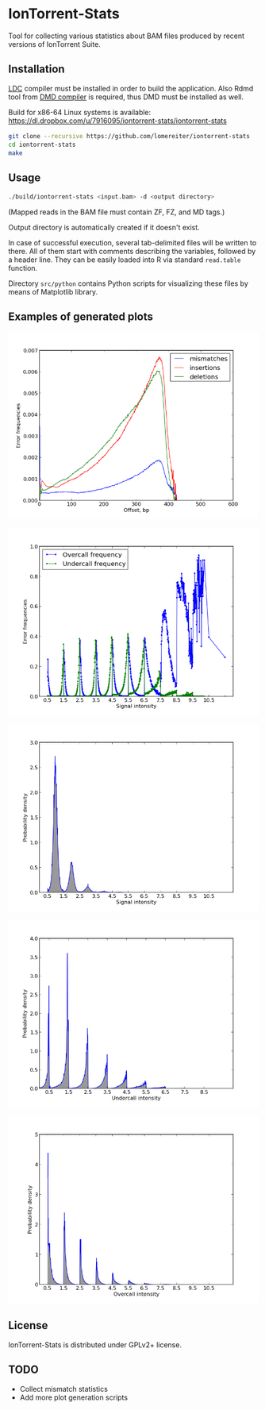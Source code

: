 IonTorrent-Stats
================

Tool for collecting various statistics about BAM files produced by
recent versions of IonTorrent Suite.

## Installation

[LDC](https://github.com/ldc-developers/ldc/downloads) compiler must be installed in order to build the application.
Also Rdmd tool from [DMD compiler](https://dlang.org/download) is required, thus DMD must be installed as well.

Build for x86-64 Linux systems is available: https://dl.dropbox.com/u/7916095/iontorrent-stats/iontorrent-stats

```sh
git clone --recursive https://github.com/lomereiter/iontorrent-stats
cd iontorrent-stats
make
```

## Usage

```sh
./build/iontorrent-stats <input.bam> -d <output directory>
```
(Mapped reads in the BAM file must contain ZF, FZ, and MD tags.)

Output directory is automatically created if it doesn't exist.

In case of successful execution, several tab-delimited files will be
written to there. All of them start with comments describing the variables,
followed by a header line. They can be easily loaded into R via standard
`read.table` function.

Directory `src/python` contains Python scripts for visualizing these
files by means of Matplotlib library. 

## Examples of generated plots

![Error frequency along the read](https://github.com/lomereiter/iontorrent-stats/raw/gh-pages/example_plots/err_freq_vs_oft.png)

![Error frequency vs intensity](https://github.com/lomereiter/iontorrent-stats/raw/gh-pages/example_plots/err_freq_vs_int.png)

![Call signal intensity distribution](https://github.com/lomereiter/iontorrent-stats/raw/gh-pages/example_plots/intensities.png)

![Undercall signal intensity distribution](https://github.com/lomereiter/iontorrent-stats/raw/gh-pages/example_plots/undercalls.png)

![Overcall signal intensity distribution](https://github.com/lomereiter/iontorrent-stats/raw/gh-pages/example_plots/overcalls.png)

## License

IonTorrent-Stats is distributed under GPLv2+ license.

## TODO

* Collect mismatch statistics
* Add more plot generation scripts
